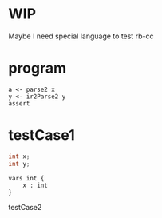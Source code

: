 # WIP
Maybe I need special language to test rb-cc

# program
``` test
a <- parse2 x
y <- ir2Parse2 y
assert 
```

# testCase1
```c -> x
int x;
int y;
```

``` c-stage1 -> y
vars int {
    x : int
}
```


testCase2
